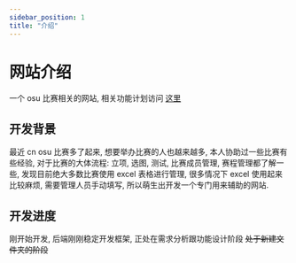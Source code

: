 ```yaml
---
sidebar_position: 1
title: "介绍"
---
```


# 网站介绍

一个 osu 比赛相关的网站, 相关功能计划访问 [这里](./02-app/01-start.md)


## 开发背景

最近 cn osu 比赛多了起来, 想要举办比赛的人也越来越多,
本人协助过一些比赛有些经验, 对于比赛的大体流程: 立项, 选图, 测试, 比赛成员管理, 赛程管理都了解一些, 发现目前绝大多数比赛使用 excel 表格进行管理,
很多情况下 excel 使用起来比较麻烦, 需要管理人员手动填写, 所以萌生出开发一个专门用来辅助的网站.

## 开发进度

刚开始开发, 后端刚刚稳定开发框架, 正处在需求分析跟功能设计阶段 ~~处于新建文件夹的阶段~~
